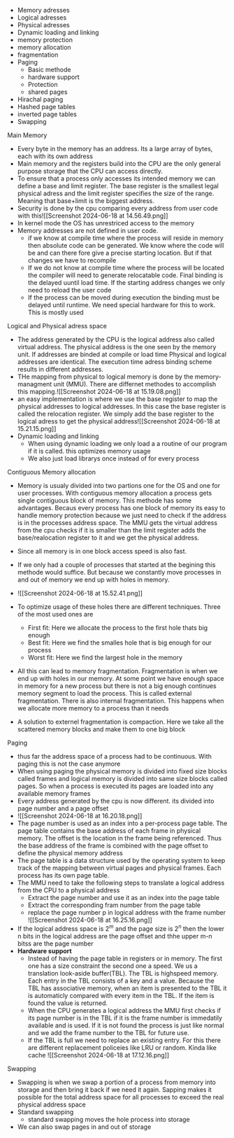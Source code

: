 - Memory adresses
- Logical adresses
- Physical adresses
- Dynamic loading and linking
- memory protection
- memory allocation
- fragmentation
- Paging
	- Basic methode
	- hardware support
	- Protection
	- shared pages
- Hirachal paging
- Hashed page tables
- inverted page tables
- Swapping


Main Memory
- Every byte in the memory has an address. Its a large array of bytes, each with its own address
- Main memory and the registers build into the CPU are the only general purpose storage that the CPU can access directly.
- To ensure that a process only accesses its intended memory we can define a base and limit register. The base register is the smallest legal physical adress and the limit register specifies the size of the range. Meaning that base+limit is the biggest address.
- Security is done by the cpu comparing every address from user code with this![[Screenshot 2024-06-18 at 14.56.49.png]]
- In kernel mode the OS has unrestriced access to the memory
- Memory addresses  are not defined in user code.
	- if we know at compile time where the process will reside in memory then absolute code can be generated. We know where the code will be and can there  fore give a precise starting location. But if that changes we have to recompile
	- If we do not know at compile time where the process will be located the compiler will need to generate relocatable code. Final binding is the delayed uuntil load time. If the starting address changes we only need to reload the user code
	- If the process  can be moved during execution the binding must be delayed until runtime. We need special hardware for this to work. This is mostly used

Logical and Physical adress space
- The address generated by the CPU is the logical address also called virtual address. The physical address is the one seen by the memory unit. If addresses are binded at compile or load time Physical and logical addresses are identical. The execution time adress binding scheme results in different addresses.
- THe mapping from physical to logical memory is done by the memory-managment unit (MMU). There are differnet methodes to accomplish this mapping.![[Screenshot 2024-06-18 at 15.19.08.png]]
- an easy implementation is where we use the base register to map the physical addresses to logical addresses. In this case the base register is called the relocation register. We simply add the base register to the logical adress to get the physical address![[Screenshot 2024-06-18 at 15.21.15.png]]
- Dynamic loading and linking
	- When using dynamic loading we only load a a routine of our program if it is called. this optimizes memory usage
	- We also just load librarys once instead of for every process

Contiguous Memory allocation
- Memory is usualy divided into two partions one for the OS and one for user processes. With contiguous memory allocation a process gets single contiguous block of memory. This methode has some advantages. Becaus every process has one block of memory its easy to handle memory protection because we just need to check if the address is in the processes address space. The MMU gets the virtual address from the cpu checks if it is smaller than the limit register adds the base/realocation register to it and we get the physical address.
- Since all memory is in one block access speed is also fast.

- If we only had a couple of processes that started at the begining this methode would suffice. But because we constantly move processes in and out of memory we end up with holes in memory.
- ![[Screenshot 2024-06-18 at 15.52.41.png]]
- To optimize usage of these holes there are different techniques. Three of the most used ones are
	- First fit: Here we allocate the process to the first hole thats big enough
	- Best fit: Here we find the smalles hole that is big enough for our process
	- Worst fit: Here we find the largest hole in the memory
- All this can lead to memory fragmentation. Fragmentation is when we end up with holes in our memory. At some point we have enough space in memory for a new process but there is not a big enough continues memory segment to load the process. This is called external fragmentation. There is also internal fragmentation. This happens when we allocate more memory to a process than it needs
- A solution to externel fragmentation is compaction. Here we take all the scattered memory blocks and make them to one big block

Paging
- thus far the address space of a process had to be continuous. With paging this is not the case anymore
- When using paging the physical memory is divided into fixed size blocks called frames and logical memory is divided into same size blocks called pages. So when a process is executed its pages are loaded into any available memory frames
- Every address generated by the cpu is now different. its divided into page number and a page offset
- ![[Screenshot 2024-06-18 at 16.20.18.png]]
- The page number is used as an index into a per-process page table. The page table contains the base address of each frame in physical memory. The offset is the location in the frame being referenced. Thus the base address of the frame is combined with the page offset to define the physical memory address
- The page table is a data structure used by the operating system to keep track of the mapping between virtual pages and physical frames. Each process has its own page table.
- The MMU need to take the following steps to translate a logical address from the CPU to a physical address
	- Extract the page number and use it as an index into the page table
	- Extract the corresponding fram number from the page table
	- replace the page number p in logical address with the frame number
![[Screenshot 2024-06-18 at 16.25.16.png]]
- If the logical address space is $2^m$ and the page size is $2^n$ then the lower n bits in the logical address are the page offset and thhe upper m-n bitss are the page number
- **Hardware support**
	- Instead of having the page table in registers or in memory. The first one has a size constraint the second one a speed. We us a translation look-aside buffer(TBL). The TBL is highspeed memory. Each entry in the TBL consists of a key and a value. Because the TBL has associative memory, when an item is presented to the TBL it is automaticly compared with every item in the TBL. If the item is found the value is returned.
	- When the CPU generates a logical address the MMU first checks if its page number is in the TBL if it is the frame number is immedatily available and is used. If it is not found the process is just like normal and we add the frame number to the TBL for future use.
	- If the TBL is full we need to replace an existing entry. For this there are different replacement policeies like LRU or random. Kinda like cache
![[Screenshot 2024-06-18 at 17.12.16.png]]


Swapping
- Swapping is when we swap a portion of a process from memory into storage and then bring it back if we need it again. Sapping makes it possible for the total address space for all processes to exceed the real physical address space
- Standard swapping
	- standard swapping moves the hole process into storage
- We can also swap pages in and out of storage